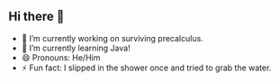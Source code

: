 ## Hi there 👋

- 🔭 I’m currently working on surviving precalculus.
- 🌱 I’m currently learning Java!
- 😄 Pronouns: He/Him
- ⚡ Fun fact: I slipped in the shower once and tried to grab the water.

